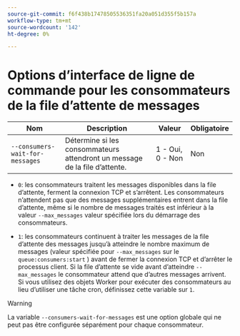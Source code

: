 ```yaml
---
source-git-commit: f6f438b17478505536351fa20a051d355f5b157a
workflow-type: tm+mt
source-wordcount: '142'
ht-degree: 0%

---
```

# Options d’interface de ligne de commande pour les consommateurs de la file d’attente de messages

| Nom | Description | Valeur | Obligatoire |
|------|-------------|-------|----------|
| `--consumers-wait-for-messages` | Détermine si les consommateurs attendront un message de la file d’attente. | 1 - Oui, 0 - Non | Non |

* `0`: les consommateurs traitent les messages disponibles dans la file d’attente, ferment la connexion TCP et s’arrêtent. Les consommateurs n’attendent pas que des messages supplémentaires entrent dans la file d’attente, même si le nombre de messages traités est inférieur à la valeur `--max_messages` valeur spécifiée lors du démarrage des consommateurs.

* `1`: les consommateurs continuent à traiter les messages de la file d’attente des messages jusqu’à atteindre le nombre maximum de messages (valeur spécifiée pour `--max_messages` sur le `queue:consumers:start` ) avant de fermer la connexion TCP et d’arrêter le processus client. Si la file d’attente se vide avant d’atteindre `--max_messages` le consommateur attend que d’autres messages arrivent. Si vous utilisez des objets Worker pour exécuter des consommateurs au lieu d’utiliser une tâche cron, définissez cette variable sur `1`.

>[!WARNING]
>
>La variable `--consumers-wait-for-messages` est une option globale qui ne peut pas être configurée séparément pour chaque consommateur.
